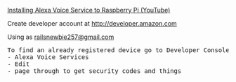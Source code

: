 [Installing Alexa Voice Service to Raspberry Pi (YouTube)](https://www.youtube.com/watch?v=frH9HaQTFL8)

Create developer account at http://developer.amazon.com   

Using as railsnewbie257@gmail.com
<pre>
To find an already registered device go to Developer Console:  
- Alexa Voice Services  
- Edit  
- page through to get security codes and things
</pre>
